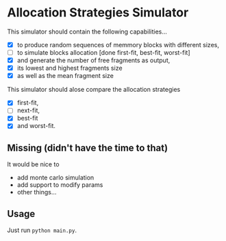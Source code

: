 # Allocation Strategies Simulator

This simulator should contain the following capabilities...

- [x] to produce random sequences of memmory blocks with different sizes,
- [ ] to simulate blocks allocation [done first-fit, best-fit, worst-fit]
- [x] and generate the number of free fragments as output, 
- [x] its lowest and highest fragments size 
- [x] as well as the mean fragment size

This simulator should alose compare the allocation strategies 

- [x] first-fit,
- [ ] next-fit,
- [x] best-fit 
- [x] and worst-fit.

## Missing (didn't have the time to that)

It would be nice to 

* add monte carlo simulation
* add support to modify params 
* other things...

## Usage

Just run `python main.py`.
